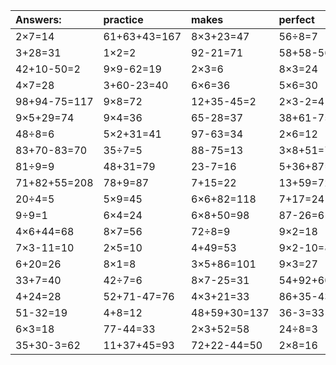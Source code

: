 | Answers: | practice | makes | perfect | ! |
| :--- | :--- | :--- | :--- | :--- |
| 2×7=14 | 61+63+43=167 | 8×3+23=47 | 56÷8=7 | 40÷5=8 | 
| 3+28=31 | 1×2=2 | 92-21=71 | 58+58-56=60 | 43-9=34 | 
| 42+10-50=2 | 9×9-62=19 | 2×3=6 | 8×3=24 | 3×5-2=13 | 
| 4×7=28 | 3+60-23=40 | 6×6=36 | 5×6=30 | 79-67=12 | 
| 98+94-75=117 | 9×8=72 | 12+35-45=2 | 2×3-2=4 | 4×4+66=82 | 
| 9×5+29=74 | 9×4=36 | 65-28=37 | 38+61-75=24 | 30-29=1 | 
| 48÷8=6 | 5×2+31=41 | 97-63=34 | 2×6=12 | 53-43=10 | 
| 83+70-83=70 | 35÷7=5 | 88-75=13 | 3×8+51=75 | 6×2=12 | 
| 81÷9=9 | 48+31=79 | 23-7=16 | 5+36+87=128 | 93+12+18=123 | 
| 71+82+55=208 | 78+9=87 | 7+15=22 | 13+59=72 | 12+9+32=53 | 
| 20÷4=5 | 5×9=45 | 6×6+82=118 | 7+17=24 | 10÷2=5 | 
| 9÷9=1 | 6×4=24 | 6×8+50=98 | 87-26=61 | 6×8=48 | 
| 4×6+44=68 | 8×7=56 | 72÷8=9 | 9×2=18 | 3×6=18 | 
| 7×3-11=10 | 2×5=10 | 4+49=53 | 9×2-10=8 | 99-87=12 | 
| 6+20=26 | 8×1=8 | 3×5+86=101 | 9×3=27 | 19-16=3 | 
| 33+7=40 | 42÷7=6 | 8×7-25=31 | 54+92+60=206 | 3×4=12 | 
| 4+24=28 | 52+71-47=76 | 4×3+21=33 | 86+35-43=78 | 28÷4=7 | 
| 51-32=19 | 4+8=12 | 48+59+30=137 | 36-3=33 | 44+41-60=25 | 
| 6×3=18 | 77-44=33 | 2×3+52=58 | 24÷8=3 | 98-51=47 | 
| 35+30-3=62 | 11+37+45=93 | 72+22-44=50 | 2×8=16 | 7×6-36=6 | 
